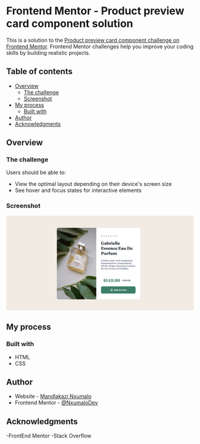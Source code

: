 # Frontend Mentor - Product preview card component solution

This is a solution to the [Product preview card component challenge on Frontend Mentor](https://www.frontendmentor.io/challenges/product-preview-card-component-GO7UmttRfa). Frontend Mentor challenges help you improve your coding skills by building realistic projects. 

## Table of contents

- [Overview](#overview)
  - [The challenge](#the-challenge)
  - [Screenshot](#screenshot)
- [My process](#my-process)
  - [Built with](#built-with)
- [Author](#author)
- [Acknowledgments](#acknowledgments)

## Overview

### The challenge

Users should be able to:

- View the optimal layout depending on their device's screen size
- See hover and focus states for interactive elements

### Screenshot

![Screenshot](<images/Screenshot 2023-08-03 033730.png>)

## My process

### Built with

- HTML
- CSS

## Author

- Website - [Mandlakazi Nxumalo](https://www.your-site.com)
- Frontend Mentor - [@NxumaloDev](https://www.frontendmentor.io/profile/NxumaloDev)

## Acknowledgments

-FrontEnd Mentor
-Stack Overflow
